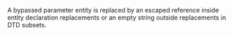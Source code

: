 A bypassed parameter entity is replaced by an escaped reference inside entity declaration replacements or an empty string outside replacements in DTD subsets.